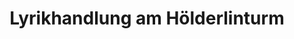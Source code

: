 ---
title: "Lyrikhandlung am Hölderlinturm"
url: /tuebingen/lyrikhandlung-am-hoelderlinturm/
shop: Bücher
---